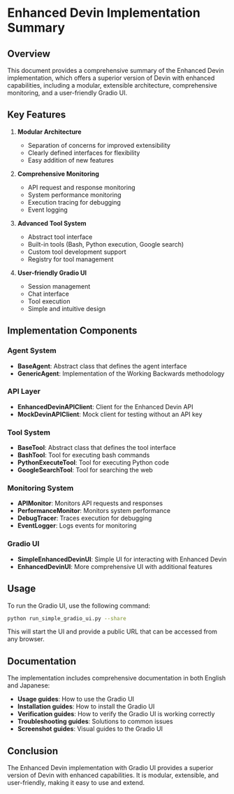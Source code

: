 # Enhanced Devin Implementation Summary

## Overview

This document provides a comprehensive summary of the Enhanced Devin implementation, which offers a superior version of Devin with enhanced capabilities, including a modular, extensible architecture, comprehensive monitoring, and a user-friendly Gradio UI.

## Key Features

1. **Modular Architecture**
   - Separation of concerns for improved extensibility
   - Clearly defined interfaces for flexibility
   - Easy addition of new features

2. **Comprehensive Monitoring**
   - API request and response monitoring
   - System performance monitoring
   - Execution tracing for debugging
   - Event logging

3. **Advanced Tool System**
   - Abstract tool interface
   - Built-in tools (Bash, Python execution, Google search)
   - Custom tool development support
   - Registry for tool management

4. **User-friendly Gradio UI**
   - Session management
   - Chat interface
   - Tool execution
   - Simple and intuitive design

## Implementation Components

### Agent System
- **BaseAgent**: Abstract class that defines the agent interface
- **GenericAgent**: Implementation of the Working Backwards methodology

### API Layer
- **EnhancedDevinAPIClient**: Client for the Enhanced Devin API
- **MockDevinAPIClient**: Mock client for testing without an API key

### Tool System
- **BaseTool**: Abstract class that defines the tool interface
- **BashTool**: Tool for executing bash commands
- **PythonExecuteTool**: Tool for executing Python code
- **GoogleSearchTool**: Tool for searching the web

### Monitoring System
- **APIMonitor**: Monitors API requests and responses
- **PerformanceMonitor**: Monitors system performance
- **DebugTracer**: Traces execution for debugging
- **EventLogger**: Logs events for monitoring

### Gradio UI
- **SimpleEnhancedDevinUI**: Simple UI for interacting with Enhanced Devin
- **EnhancedDevinUI**: More comprehensive UI with additional features

## Usage

To run the Gradio UI, use the following command:

```bash
python run_simple_gradio_ui.py --share
```

This will start the UI and provide a public URL that can be accessed from any browser.

## Documentation

The implementation includes comprehensive documentation in both English and Japanese:

- **Usage guides**: How to use the Gradio UI
- **Installation guides**: How to install the Gradio UI
- **Verification guides**: How to verify the Gradio UI is working correctly
- **Troubleshooting guides**: Solutions to common issues
- **Screenshot guides**: Visual guides to the Gradio UI

## Conclusion

The Enhanced Devin implementation with Gradio UI provides a superior version of Devin with enhanced capabilities. It is modular, extensible, and user-friendly, making it easy to use and extend.
